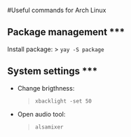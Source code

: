 
#Useful commands for Arch Linux

## Package management ***

Install package:
	> `yay -S package`

## System settings ***

- Change brigthness:
	> `xbacklight -set 50`

- Open audio tool:
	> `alsamixer`